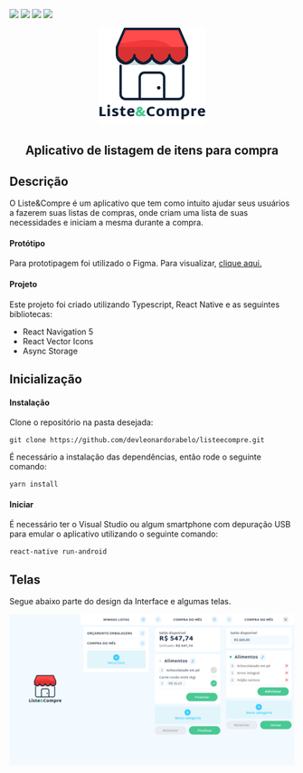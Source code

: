 <p>
  <img src=https://img.shields.io/badge/Versão-1.0-green />
  <img src=https://img.shields.io/badge/React%20Native-0.63.2-blue />
  <img src=https://img.shields.io/badge/React%20Navigation-5.x-blueviolet />
  <img src=https://img.shields.io/badge/React%20Native%20Vector%20Icons-7.0.0-blue />
</p>

<p align="center">
  <img src="https://raw.githubusercontent.com/devleonardorabelo/listeecompre/master/src/assets/images/logo.png" />
</p>

<h2 align="center">Aplicativo de listagem de itens para compra</h2>

## Descrição

O Liste&Compre é um aplicativo que tem como intuito ajudar seus usuários a fazerem suas listas de compras, onde criam uma lista de suas necessidades e iniciam a mesma durante a compra.

#### Protótipo

Para prototipagem foi utilizado o Figma. Para visualizar, <a href="https://www.figma.com/file/xKNyoxuaLflfzrMAWzWLIj/Untitled?node-id=0%3A1">clique aqui.</a>

#### Projeto

Este projeto foi criado utilizando Typescript, React Native e as seguintes bibliotecas:

<ul>
  <li>React Navigation 5</li>
  <li>React Vector Icons</li>
  <li>Async Storage</li>
</ul>


## Inicialização

#### Instalação

Clone o repositório na pasta desejada:

    git clone https://github.com/devleonardorabelo/listeecompre.git

É necessário a instalação das dependências, então rode o seguinte comando:

    yarn install
    

#### Iniciar

É necessário ter o Visual Studio ou algum smartphone com depuração USB para emular o aplicativo utilizando o seguinte comando:

    react-native run-android
    
## Telas

Segue abaixo parte do design da Interface e algumas telas.

<img src="https://raw.githubusercontent.com/devleonardorabelo/listeecompre/master/prototipo.jpg" />
